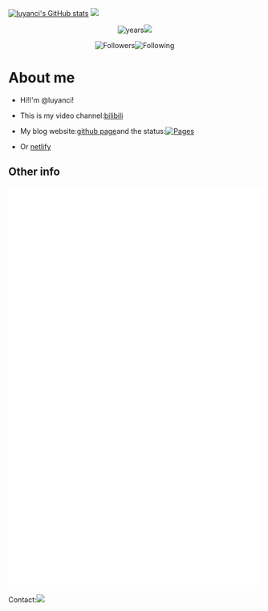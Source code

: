 [![luyanci's GitHub stats](https://github-readme-stats.vercel.app/api?username=luyanci&show_icons=true&hide=issues,contrb,stars)](https://github.com/anuraghazra/github-readme-stats)
![](https://github-readme-activity-graph.vercel.app/graph?username=luyanci&theme=react)
<div align="center">

![years](https://badges.pufler.dev/years/luyanci)![](https://badges.pufler.dev/repos/luyanci)

![Followers](https://bilistats.lonelyion.com/followers?uid=282873551)![Following](https://bilistats.lonelyion.com/following?uid=282873551)


</div>

# About me
- Hi!I'm @luyanci!

- This is my video channel:[bilibili](https://space.bilibili.com/282873551)
- My blog website:[github page](https://luyanci.github.io)and the status:[![Pages](https://github.com/luyanci/luyanci.github.io/actions/workflows/pages.yml/badge.svg)](https://github.com/luyanci/luyanci.github.io/actions/workflows/pages.yml)
- Or [netlify](https://luyancib.netlify.app)
## Other info
<div align="center">

![card](https://github.com/luyanci/netease-music-card-fixed/blob/main/card.svg)

</div>

Contact:![](https://img.shields.io/badge/Tencent_QQ-EB1923?style=for-the-badge&logo=TencentQQ&logoColor=white)





<!---
luyanci/luyanci is a ✨ special ✨ repository because its `README.md` (this file) appears on your GitHub profile.
You can click the Preview link to take a look at your changes.
--->
